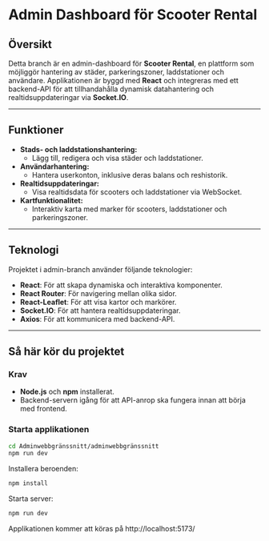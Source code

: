 # Admin Dashboard för Scooter Rental

## Översikt
Detta branch är en admin-dashboard för **Scooter Rental**, en plattform som möjliggör hantering av städer, parkeringszoner, laddstationer och användare. Applikationen är byggd med **React** och integreras med ett backend-API för att tillhandahålla dynamisk datahantering och realtidsuppdateringar via **Socket.IO**.

---

## Funktioner
- **Stads- och laddstationshantering:**
  - Lägg till, redigera och visa städer och laddstationer.
- **Användarhantering:**
  - Hantera userkonton, inklusive deras balans och reshistorik.
- **Realtidsuppdateringar:**
  - Visa realtidsdata för scooters och laddstationer via WebSocket.
- **Kartfunktionalitet:**
  - Interaktiv karta med marker för scooters, laddstationer och parkeringszoner.

---

## Teknologi
Projektet i admin-branch använder följande teknologier:
- **React**: För att skapa dynamiska och interaktiva komponenter.
- **React Router**: För navigering mellan olika sidor.
- **React-Leaflet**: För att visa kartor och markörer.
- **Socket.IO**: För att hantera realtidsuppdateringar.
- **Axios**: För att kommunicera med backend-API.

---

## Så här kör du projektet

### Krav
- **Node.js** och **npm** installerat.
- Backend-servern igång för att API-anrop ska fungera innan att börja med frontend.

### Starta applikationen
   ```bash
   cd Adminwebbgränssnitt/adminwebbgränssnitt
   npm run dev
  ```

Installera beroenden:
   ```bash
npm install
   ```
Starta server:
   ```bash
npm run dev
```
Applikationen kommer att köras på  http://localhost:5173/

